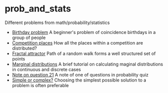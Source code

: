 # prob_and_stats
Different problems from math/probability/statistics
- [Birthday problem](https://github.com/arcadynovosyolov/math_and_prob/blob/master/birthday_problem.ipynb) A beginner's problem of coincidence birthdays in a group of people
- [Competition places](https://github.com/arcadynovosyolov/math_and_prob/blob/master/competition_places.ipynb) How all the places within a competition are distributed?
- [Fractal attractor]() Path of a random walk forms a well structured set of points
- [Marginal distributions](https://github.com/arcadynovosyolov/math_and_prob/blob/master/marginal_distributions.ipynb) A brief tutorial on calculating maginal distributions in continuous and discrete cases
- [Note on question 21](https://github.com/arcadynovosyolov/math_and_prob/blob/master/note_on_question_21.ipynb) A note of one of questions in probability quiz
- [Simple or complex?](https://github.com/arcadynovosyolov/math_and_prob/blob/master/simple_or_complex.ipynb) Choosing the simplest possible solution to a problem is often preferable
